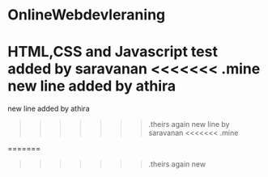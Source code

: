 # OnlineWebdevleraning
HTML,CSS and Javascript
test
added by saravanan
<<<<<<< .mine
new line added by athira
=======
new line added by athira
>>>>>>> .theirs
again new line by saravanan
<<<<<<< .mine


=======


>>>>>>> .theirs
again new 